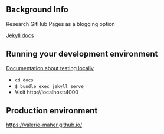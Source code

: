 ## Background Info

Research GitHub Pages as a blogging option

[Jekyll docs](https://jekyllrb.com/docs/)

## Running your development environment

[Documentation about testing locally](https://docs.github.com/en/pages/setting-up-a-github-pages-site-with-jekyll/testing-your-github-pages-site-locally-with-jekyll)

* `cd docs`
* `$ bundle exec jekyll serve`
* Visit http://localhost:4000

## Production environment

https://valerie-maher.github.io/

